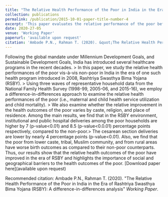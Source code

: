 ```yaml
---
title: "The Relative Health Performance of the Poor in India in the Era of Rashtriya Swasthya Bima Yojana (RSBY): A difference-in-differences analysis"
collection: publications
permalink: /publication/2015-10-01-paper-title-number-4
excerpt: 'This paper evaluates the relative performance of the poor before and after implementation of Rashtirya Swasthya Bima Yojana (RSBY)- India's national health insurance scheme for the poor.'
date: 2020-27-05
venue: 'Working Paper'
paperurl: 'available upon request'
citation: 'Ambade P.N., Rahman T. (2020). &quot;The Relative Health Performance of the Poor in India in the Era of Rashtriya Swasthya Bima Yojana (RSBY): A difference-in-differences analysis&quot; <i>Working Paper</i>.'
---
```

Following the global mandate under Millennium Development Goals, and Sustainable Development Goals, India has introduced several healthcare programs in the recent decades. >
In this paper, we study the relative health performances of the poor vis-à-vis non-poor in India in the era of one such health program introduced in 2008, Rashtriya Swasthya Bima Yojana (RSBY). >
Using three waves of representative household data from the National Family Health Survey (1998-99, 2005-06, and 2015-16), we employ a difference-in-differences approach to examine the relative health performances of the poor (i.e., maternal and child health service utilization and child mortality). >
We also examine whether the relative improvement in the health outcomes of the poor varies by caste, religion, and place of residence. Among the main results, we find that in the RSBY environment, institutional and public hospital deliveries among the poor households are higher by 7 (p-value<0.01) and 8.5 (p-value<0.0.01) percentage points respectively, compared to the non-poor.> 
The cesarean section deliveries are lower by nearly 4 percentage points (p-value<0.01). Also, we find that the poor from lower caste, tribal, Muslim community, and from rural areas have worse birth outcomes as compared to their non-poor counterparts. Thus, our results show that the relative health outcomes of the poor have improved in the era of RSBY and highlights the importance of social and geographical barriers to the health outcomes of the poor. 
[Download paper here](available upon request)

Recommended citation: Ambade P.N., Rahman T. (2020). &quot;The Relative Health Performance of the Poor in India in the Era of Rashtriya Swasthya Bima Yojana (RSBY): A difference-in-differences analysis&quot; <i>Working Paper</i>.
